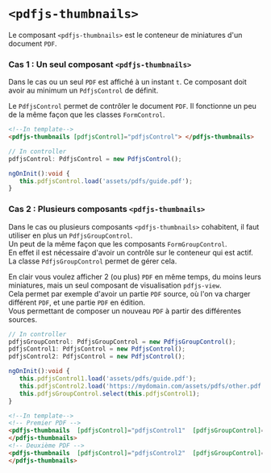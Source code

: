 # `<pdfjs-thumbnails>`

Le composant `<pdfjs-thumbnails>` est le conteneur de miniatures d'un document `PDF`.


### Cas 1 : Un seul composant `<pdfjs-thumbnails>`

Dans le cas ou un seul `PDF` est affiché à un instant `t`. Ce composant doit avoir au minimum un `PdfjsControl` de définit.

Le `PdfjsControl` permet de contrôler le document `PDF`. 
Il fonctionne un peu de la même façon que les classes `FormControl`.

```html
<!--In template-->
<pdfjs-thumbnails [pdfjsControl]="pdfjsControl"> </pdfjs-thumbnails>
``` 

```typescript
// In controller
pdfjsControl: PdfjsControl = new PdfjsControl();

ngOnInit():void {
   this.pdfjsControl.load('assets/pdfs/guide.pdf');
}
```

### Cas 2 : Plusieurs composants `<pdfjs-thumbnails>`

Dans le cas ou plusieurs composants `<pdfjs-thumbnails>` cohabitent, 
il faut utiliser en plus un `PdfjsGroupControl`.    
Un peut de la même façon que les composants `FormGroupControl`.   
En effet il est nécessaire d'avoir un contrôle sur le conteneur qui est actif. La classe `PdfjsGroupControl` permet de gérer cela.

En clair vous voulez afficher 2 (ou plus) `PDF` en même temps, du moins leurs miniatures, mais un seul composant de visualisation `pdfjs-view`.    
Cela permet par exemple d'avoir un partie `PDF` source, où l'on va charger différent `PDF`, et une partie `PDF` en édition.    
Vous permettant de composer un nouveau `PDF` à partir des différentes sources.

```typescript
// In controller
pdfjsGroupControl: PdfjsGroupControl = new PdfjsGroupControl();
pdfjsControl1: PdfjsControl = new PdfjsControl();
pdfjsControl2: PdfjsControl = new PdfjsControl();

ngOnInit():void {
   this.pdfjsControl1.load('assets/pdfs/guide.pdf');
   this.pdfjsControl2.load('https://mydomain.com/assets/pdfs/other.pdf');
   this.pdfjsGroupControl.select(this.pdfjsControl1);
}
```

```html
<!--In template-->
<!-- Premier PDF -->
<pdfjs-thumbnails  [pdfjsControl]="pdfjsControl1"  [pdfjsGroupControl]="pdfjsGroupControl">
</pdfjs-thumbnails>
<!-- Deuxième PDF -->
<pdfjs-thumbnails  [pdfjsControl]="pdfjsControl2"  [pdfjsGroupControl]="pdfjsGroupControl">
</pdfjs-thumbnails>
``` 

